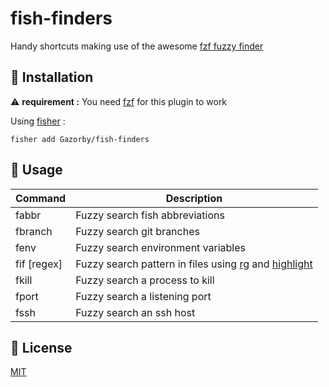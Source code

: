 # fish-finders

Handy shortcuts making use of the awesome [fzf fuzzy finder](https://github.com/junegunn/fzf)

## 🚀 Installation

⚠️ **requirement :** You need [fzf](https://github.com/junegunn/fzf) for this plugin to work

Using [fisher](https://github.com/jorgebucaran/fisher) :
```console
fisher add Gazorby/fish-finders
```

## 🔧 Usage

| Command      | Description |
|--------      | ----------- |
| fabbr        | Fuzzy search fish abbreviations |
| fbranch      | Fuzzy search git branches |
| fenv         | Fuzzy search environment variables |
| fif [regex]  | Fuzzy search pattern in files using [rg](https://github.com/BurntSushi/ripgrep) and [highlight](https://linux.die.net/man/1/highlight) |
| fkill        | Fuzzy search a process to kill |
| fport        | Fuzzy search a listening port |
| fssh         | Fuzzy search an ssh host |

## 📝 License

[MIT](https://github.com/Gazorby/fish-finders/blob/master/LICENSE)
